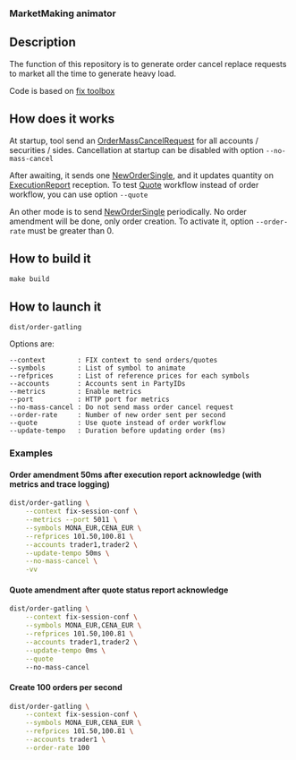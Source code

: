 ### MarketMaking animator

## Description
The function of this repository is to generate order cancel replace requests to market all the time to generate heavy load.

Code is based on [fix toolbox](https://github.com/sylr/fix)

## How does it works
At startup, tool send an [OrderMassCancelRequest](https://fiximate.fixtrading.org/en/FIX.Latest/msg50.html) for all accounts / securities / sides. Cancellation at startup can be disabled with option `--no-mass-cancel`

After awaiting, it sends one [NewOrderSingle](https://fiximate.fixtrading.org/en/FIX.Latest/msg14.html), and it updates quantity on [ExecutionReport](https://fiximate.fixtrading.org/en/FIX.Latest/msg9.html) reception.
To test [Quote](https://fiximate.fixtrading.org/en/FIX.Latest/msg27.html) workflow instead of order workflow, you can use option `--quote`

An other mode is to send [NewOrderSingle](https://fiximate.fixtrading.org/en/FIX.Latest/msg14.html) periodically. No order amendment will be done, only order creation. To activate it, option `--order-rate` must be greater than 0.

## How to build it
`make build`

## How to launch it
`dist/order-gatling`

Options are:
```
--context        : FIX context to send orders/quotes
--symbols        : List of symbol to animate
--refprices      : List of reference prices for each symbols
--accounts       : Accounts sent in PartyIDs
--metrics        : Enable metrics
--port           : HTTP port for metrics
--no-mass-cancel : Do not send mass order cancel request
--order-rate     : Number of new order sent per second
--quote          : Use quote instead of order workflow
--update-tempo   : Duration before updating order (ms)
```

### Examples
#### Order amendment 50ms after execution report acknowledge (with metrics and trace logging)
```sh
dist/order-gatling \
    --context fix-session-conf \
    --metrics --port 5011 \
    --symbols MONA_EUR,CENA_EUR \
    --refprices 101.50,100.81 \
    --accounts trader1,trader2 \
    --update-tempo 50ms \
    --no-mass-cancel \
    -vv
```

#### Quote amendment after quote status report acknowledge
```sh
dist/order-gatling \
    --context fix-session-conf \
    --symbols MONA_EUR,CENA_EUR \
    --refprices 101.50,100.81 \
    --accounts trader1,trader2 \
    --update-tempo 0ms \
    --quote
    --no-mass-cancel
```

#### Create 100 orders per second
```sh
dist/order-gatling \
    --context fix-session-conf \
    --symbols MONA_EUR,CENA_EUR \
    --refprices 101.50,100.81 \
    --accounts trader1 \
    --order-rate 100
```
